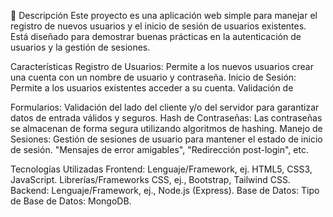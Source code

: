 📝 Descripción Este proyecto es una aplicación web simple para manejar el registro de nuevos usuarios y el inicio de sesión de usuarios existentes. Está diseñado para demostrar buenas prácticas en la autenticación de usuarios y la gestión de sesiones.

Características Registro de Usuarios: Permite a los nuevos usuarios crear una cuenta con un nombre de usuario y contraseña. Inicio de Sesión: Permite a los usuarios existentes acceder a su cuenta. Validación de 

Formularios: Validación del lado del cliente y/o del servidor para garantizar datos de entrada válidos y seguros. Hash de Contraseñas: Las contraseñas se almacenan de forma segura utilizando algoritmos de hashing. Manejo de Sesiones: Gestión de sesiones de usuario para mantener el estado de inicio de sesión. 
"Mensajes de error amigables", "Redirección post-login", etc. 

Tecnologías Utilizadas Frontend: Lenguaje/Framework, ej. HTML5, CSS3, JavaScript. Librerías/Frameworks CSS, ej., Bootstrap, Tailwind CSS. Backend: Lenguaje/Framework, ej., Node.js (Express). Base de Datos: Tipo de Base de Datos: MongoDB.
